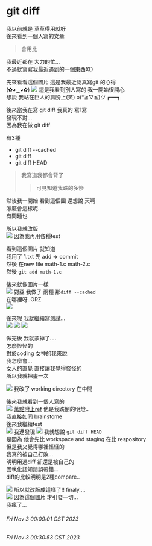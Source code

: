 # git diff 
我以前就是 草草得用就好     </br>
後來看到一個人寫的文章      </br>
> 會用比

我最近都在  大力的忙...     </br>
不過就寫寫我最近遇到的一個東西XD        </br>

先來看看這個圖片 這是我最近認真寫git 的心得     </br>
(✿◕‿◕✿)
![](../pic/git_overview.png)
這是我看到別人寫的 我一開始很開心       </br>
想說 我站在巨人的肩膀上(笑) o(\*≧▽≦)ツ┏━┓       </br>

後來當我在寫 git diff 我真的 寫1寫      </br>
發現不對...     </br>
因為我在做 git diff         </br>

有3種
+ git diff --cached
+ git diff
+ git diff HEAD

> 我寫道我都會背了
>> 可見知道我跌的多慘

然後我一開始 看到這個圖 還想說 天啊         </br>
怎麼會這樣呢..      </br>
有問題也        </br>

所以我就改版        </br>
![](../pic/git-diff-v1.png)
因為我再用各種test      </br>

看到這個圖片 就知道     </br>
我用了 1.txt 先 add => commit       </br>
然後 在new file math-1.c math-2.c       </br>
然後 `git add math-1.c`     </br>

後來就像圖片一樣        </br>
![](../pic/git-conflic-confuse.png)
對亞 我做了 兩種 那`diff --cached `     </br>
在哪裡呀..ORZ       </br>
![](../pic/git-diff-v2.png)

後來呢 我就繼續寫測試...        </br>
![](../pic/git-diff-head.png)
![](../pic/git-diff-cached.png)
![](../pic/git-diff.png)

做完後 我就蒙掉了....       </br>
怎麼怪怪的      </br>
對於coding 女神的我來說     </br>
我怎麼會...     </br>
女人的直覺 直接讓我覺得怪怪的       </br>
所以我就把畫一次        </br>

![](../pic/git-diff-v3.png)
我改了 working directory 在中間     </br>

後來我就看到一個人寫的      </br>
![](../pic/git-diff-hope-light.png)
[萬點附上ref](https://stackoverflow.com/questions/3686452/what-are-the-differences-between-these-git-diff-commands)
他是我跌倒的明燈..      </br>
我直接如同 brainstome       </br>
後來我繼續test      </br>
![](../pic/git-diff-v11.png)
我還發現 
![](../pic/git-diff-v12.png)
我就想說 `git diff HEAD`        </br>
是因為 他會先比 workspace and staging 在比 respository      </br>
但是我又覺得哪裡怪怪的      </br>
我真的被自己打敗...     </br>
明明用過diff 卻還是被自己的         </br>
固執化認知錯誤帶錯...       </br>
diff的比較明明是2種compare..        </br>

![](../pic/git-diff-v21-final.png)
所以就改版成這樣了!! finaly....     </br>
![](../pic/git-file-type.png)
因為這個圖片 才引發一切...      </br>
我瘋了...       </br>

###### Fri Nov  3 00:09:01 CST 2023
###### Fri Nov  3 00:30:53 CST 2023
